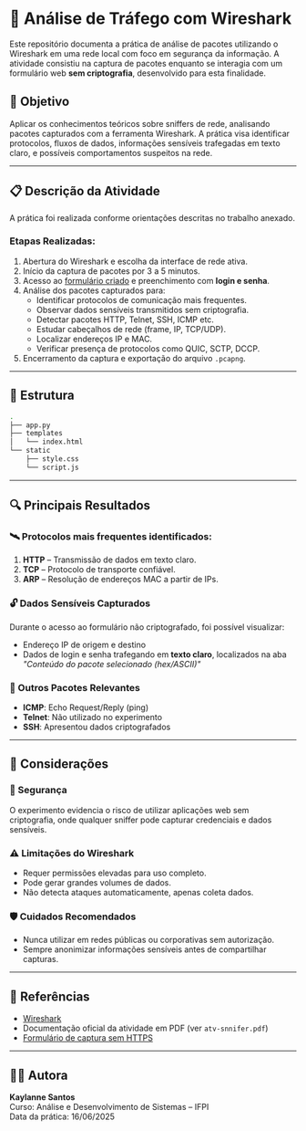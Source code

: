 
# 🧪 Análise de Tráfego com Wireshark

Este repositório documenta a prática de análise de pacotes utilizando o Wireshark em uma rede local com foco em segurança da informação. A atividade consistiu na captura de pacotes enquanto se interagia com um formulário web **sem criptografia**, desenvolvido para esta finalidade.

## 🎯 Objetivo

Aplicar os conhecimentos teóricos sobre sniffers de rede, analisando pacotes capturados com a ferramenta Wireshark. A prática visa identificar protocolos, fluxos de dados, informações sensíveis trafegadas em texto claro, e possíveis comportamentos suspeitos na rede.

---

## 📋 Descrição da Atividade

A prática foi realizada conforme orientações descritas no trabalho anexado.

### Etapas Realizadas:

1. Abertura do Wireshark e escolha da interface de rede ativa.
2. Início da captura de pacotes por 3 a 5 minutos.
3. Acesso ao [formulário criado](https://github.com/kaylannesantos/packet-capture) e preenchimento com **login e senha**.
4. Análise dos pacotes capturados para:
   - Identificar protocolos de comunicação mais frequentes.
   - Observar dados sensíveis transmitidos sem criptografia.
   - Detectar pacotes HTTP, Telnet, SSH, ICMP etc.
   - Estudar cabeçalhos de rede (frame, IP, TCP/UDP).
   - Localizar endereços IP e MAC.
   - Verificar presença de protocolos como QUIC, SCTP, DCCP.
5. Encerramento da captura e exportação do arquivo `.pcapng`.

---

## 📂 Estrutura

```bash
.
├── app.py
├── templates
│   └── index.html
└── static
    ├── style.css
    └── script.js
```

---

## 🔍 Principais Resultados

### 🛰️ Protocolos mais frequentes identificados:
1. **HTTP** – Transmissão de dados em texto claro.
2. **TCP** – Protocolo de transporte confiável.
3. **ARP** – Resolução de endereços MAC a partir de IPs.

### 🔓 Dados Sensíveis Capturados
Durante o acesso ao formulário não criptografado, foi possível visualizar:
- Endereço IP de origem e destino
- Dados de login e senha trafegando em **texto claro**, localizados na aba *"Conteúdo do pacote selecionado (hex/ASCII)"*

### 📡 Outros Pacotes Relevantes
- **ICMP**: Echo Request/Reply (ping)
- **Telnet**: Não utilizado no experimento
- **SSH**: Apresentou dados criptografados

---

## 🧠 Considerações

### 🔐 Segurança
O experimento evidencia o risco de utilizar aplicações web sem criptografia, onde qualquer sniffer pode capturar credenciais e dados sensíveis.

### ⚠️ Limitações do Wireshark
- Requer permissões elevadas para uso completo.
- Pode gerar grandes volumes de dados.
- Não detecta ataques automaticamente, apenas coleta dados.

### 🛡️ Cuidados Recomendados
- Nunca utilizar em redes públicas ou corporativas sem autorização.
- Sempre anonimizar informações sensíveis antes de compartilhar capturas.

---

## 📎 Referências

- [Wireshark](https://www.wireshark.org/)
- Documentação oficial da atividade em PDF (ver `atv-snnifer.pdf`)
- [Formulário de captura sem HTTPS](https://github.com/kaylannesantos/packet-capture)

---

## 👩‍💻 Autora

**Kaylanne Santos**  
Curso: Análise e Desenvolvimento de Sistemas – IFPI  
Data da prática: 16/06/2025
